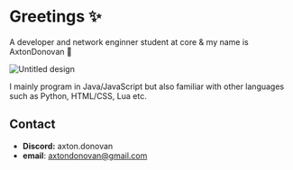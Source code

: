 # Greetings ✨
A developer and network enginner student at core & my name is AxtonDonovan 👋

![Untitled design](https://github.com/AxtonDonovan/AxtonDonovan/assets/172803768/f965bd4b-f64d-4baf-ab18-43c79352653b)

I mainly program in Java/JavaScript but also familiar with other languages such as Python, HTML/CSS, Lua etc.

## Contact
- **Discord:** axton.donovan
- **email**: axtondonovan@gmail.com
